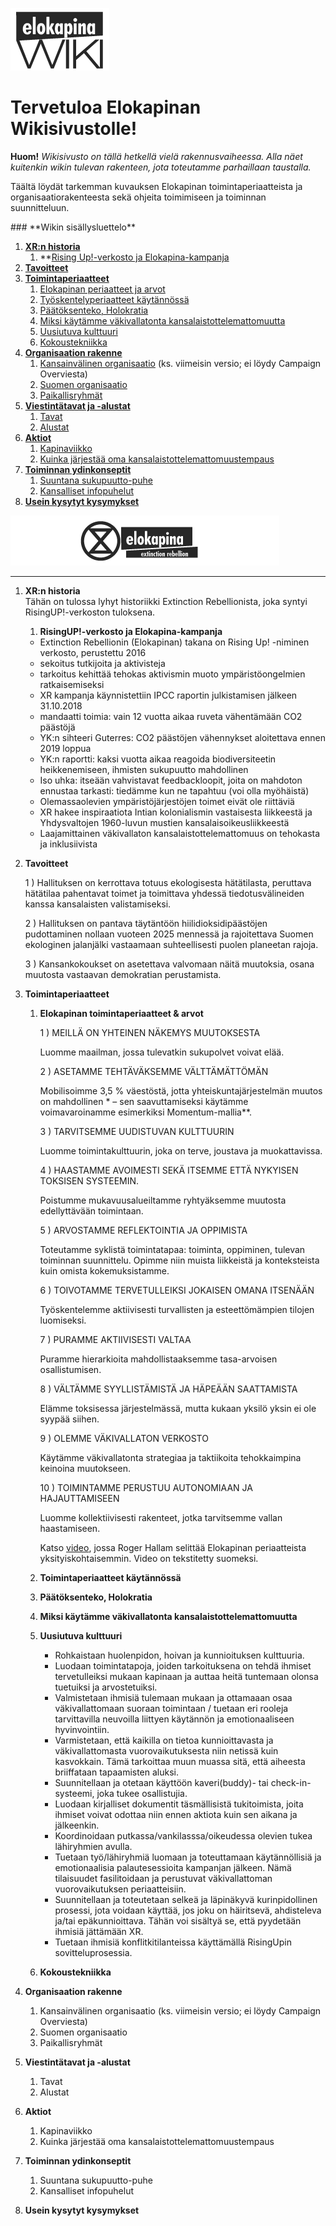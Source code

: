 ![kapinawiki logo](https://raw.githubusercontent.com/elokapina/kapinawiki/master/imgs/elokapina_wiki_logo.png)

# **Tervetuloa Elokapinan Wikisivustolle!**
**Huom!** *Wikisivusto on tällä hetkellä vielä rakennusvaiheessa. Alla näet kuitenkin wikin tulevan rakenteen, jota toteutamme parhaillaan taustalla.*

Täältä löydät tarkemman kuvauksen Elokapinan toimintaperiaatteista ja organisaatiorakenteesta sekä ohjeita toimimiseen ja toiminnan suunnitteluun. 

<div id="sluettelo"></div>
### **Wikin sisällysluettelo**

1. **[XR:n historia](#1)**
    1.	**[Rising Up!-verkosto ja Elokapina-kampanja](#1.1)
2. **[Tavoitteet](#2)**
3. **[Toimintaperiaatteet](#3)**
    1.	[Elokapinan periaatteet ja arvot](#3.1)
    2.  [Työskentelyperiaatteet käytännössä](#3.2.)
    3.	[Päätöksenteko, Holokratia](#3.3)
    4.	[Miksi käytämme väkivallatonta kansalaistottelemattomuutta](#3.4)
    5.	[Uusiutuva kulttuuri](#3.5)
    6.	[Kokoustekniikka](#3.6)
4. **[Organisaation rakenne](#4)**
    1.	[Kansainvälinen organisaatio](#4.1) (ks. viimeisin versio; ei löydy Campaign Overviesta)
    2.	[Suomen organisaatio](#4.2)
    3.	[Paikallisryhmät](#4.3)
5. **[Viestintätavat ja -alustat](#5)**
    1.  [Tavat](#5.1)
    2.  [Alustat](#5.2)
6. **[Aktiot](#6)**
    1.	[Kapinaviikko](#6.1)
    2.	[Kuinka järjestää oma kansalaistottelemattomuustempaus](#6.2)
7. **[Toiminnan ydinkonseptit](#7)**
    1.  [Suuntana sukupuutto-puhe](#7.1)
    2.  [Kansalliset infopuhelut](#7.2)
8. **[Usein kysytyt kysymykset](#8)**

<a href="https://www.extinctionrebellion.fi">![elokapina logo](https://raw.githubusercontent.com/elokapina/kapinawiki/master/imgs/logo.png)</a>


---

1. **XR:n historia**  
Tähän on tulossa lyhyt historiikki Extinction Rebellionista, joka syntyi RisingUP!-verkoston tuloksena.
    1. **RisingUP!-verkosto ja Elokapina-kampanja** 
    - Extinction Rebellionin (Elokapinan) takana on Rising Up! -niminen verkosto, perustettu 2016
    - sekoitus tutkijoita ja aktivisteja
    - tarkoitus kehittää tehokas aktivismin muoto ympäristöongelmien ratkaisemiseksi
    - XR kampanja käynnistettiin IPCC raportin julkistamisen jälkeen 31.10.2018
    - mandaatti toimia: vain 12 vuotta aikaa ruveta vähentämään CO2 päästöjä
    - YK:n sihteeri Guterres: CO2 päästöjen vähennykset aloitettava ennen 2019 loppua
    - YK:n raportti: kaksi vuotta aikaa reagoida biodiversiteetin heikkenemiseen, ihmisten sukupuutto mahdollinen
    - Iso uhka: itseään vahvistavat feedbackloopit, joita on mahdoton ennustaa tarkasti: tiedämme kun ne tapahtuu (voi olla myöhäistä)
    - Olemassaolevien ympäristöjärjestöjen toimet eivät ole riittäviä
    - XR hakee inspiraatiota Intian kolonialismin vastaisesta liikkeestä ja Yhdysvaltojen 1960-luvun mustien kansalaisoikeusliikkeestä
    - Laajamittainen väkivallaton kansalaistottelemattomuus on tehokasta ja inklusiivista
    
2. **Tavoitteet** 

    1 )	Hallituksen on kerrottava totuus ekologisesta hätätilasta, peruttava hätätilaa pahentavat toimet ja toimittava yhdessä tiedotusvälineiden kanssa kansalaisten valistamiseksi.
    
    2 ) Hallituksen on pantava täytäntöön hiilidioksidipäästöjen pudottaminen nollaan vuoteen 2025 mennessä ja rajoitettava Suomen ekologinen jalanjälki vastaamaan suhteellisesti puolen planeetan rajoja.

    3 ) Kansankokoukset on asetettava valvomaan näitä muutoksia, osana muutosta vastaavan demokratian perustamista.

3. **Toimintaperiaatteet**
    1.	**Elokapinan toimintaperiaatteet & arvot**
    
        1 ) MEILLÄ ON YHTEINEN NÄKEMYS MUUTOKSESTA
        
        Luomme maailman, jossa tulevatkin sukupolvet voivat elää. 
        
        2 ) ASETAMME TEHTÄVÄKSEMME VÄLTTÄMÄTTÖMÄN
        
        Mobilisoimme 3,5 % väestöstä, jotta yhteiskuntajärjestelmän muutos on mahdollinen * – sen saavuttamiseksi käytämme  voimavaroinamme esimerkiksi Momentum-mallia**. 
        
        3 ) TARVITSEMME UUDISTUVAN KULTTUURIN
        
        Luomme toimintakulttuurin, joka on terve, joustava ja muokattavissa. 
        
        4 ) HAASTAMME AVOIMESTI SEKÄ ITSEMME ETTÄ NYKYISEN TOKSISEN SYSTEEMIN. 
        
        Poistumme mukavuusalueiltamme ryhtyäksemme muutosta edellyttävään toimintaan. 
        
        5 ) ARVOSTAMME REFLEKTOINTIA JA OPPIMISTA
        
        Toteutamme syklistä toimintatapaa: toiminta, oppiminen, tulevan toiminnan suunnittelu. Opimme niin muista liikkeistä ja     konteksteista kuin omista kokemuksistamme. 
        
        6 ) TOIVOTAMME TERVETULLEIKSI JOKAISEN OMANA ITSENÄÄN
        
        Työskentelemme aktiivisesti turvallisten ja esteettömämpien tilojen luomiseksi. 
        
        7 ) PURAMME AKTIIVISESTI VALTAA 
        
        Puramme hierarkioita mahdollistaaksemme tasa-arvoisen osallistumisen.
        
        8 ) VÄLTÄMME SYYLLISTÄMISTÄ JA HÄPEÄÄN SAATTAMISTA
        
        Elämme toksisessa järjestelmässä, mutta kukaan yksilö yksin ei ole syypää siihen. 
        
        9 ) OLEMME VÄKIVALLATON VERKOSTO
        
        Käytämme väkivallatonta strategiaa ja taktiikoita tehokkaimpina keinoina muutokseen. 
        
        10 ) TOIMINTAMME PERUSTUU AUTONOMIAAN JA HAJAUTTAMISEEN
        
        Luomme kollektiivisesti rakenteet, jotka tarvitsemme vallan haastamiseen.
        
        Katso [video](https://www.youtube.com/watch?v=iKGQ6WeNbug&index=12&list=PL_JTu8vvTJww46JSUXe4cX_wo-38qgzR4), jossa Roger Hallam selittää Elokapinan periaatteista yksityiskohtaisemmin. Video on tekstitetty suomeksi. 
        
    2.	**Toimintaperiaatteet käytännössä**
    3.   **Päätöksenteko, Holokratia**
    4.	**Miksi käytämme väkivallatonta kansalaistottelemattomuutta**
    5.  **Uusiutuva kulttuuri**
        * Rohkaistaan huolenpidon, hoivan ja kunnioituksen kulttuuria.
        * Luodaan toimintatapoja, joiden tarkoituksena on tehdä ihmiset tervetulleiksi mukaan kapinaan ja auttaa heitä tuntemaan olonsa tuetuiksi ja arvostetuiksi.
        * Valmistetaan ihmisiä tulemaan mukaan ja ottamaaan osaa väkivallattomaan suoraan toimintaan / tuetaan eri rooleja tarvittavilla neuvoilla liittyen käytännön ja emotionaaliseen hyvinvointiin.
        * Varmistetaan, että kaikilla on tietoa kunnioittavasta ja väkivallattomasta vuorovaikutuksesta niin netissä kuin kasvokkain. Tämä tarkoittaa muun muassa sitä, että aiheesta briiffataan tapaamisten aluksi.
        * Suunnitellaan ja otetaan käyttöön kaveri(buddy)- tai check-in-systeemi, joka tukee osallistujia.
        * Luodaan kirjalliset dokumentit täsmällisistä tukitoimista, joita ihmiset voivat odottaa niin ennen aktiota kuin sen aikana ja jälkeenkin.
        * Koordinoidaan putkassa/vankilasssa/oikeudessa olevien tukea lähiryhmien avulla.
        * Tuetaan työ/lähiryhmiä luomaan ja toteuttamaan käytännöllisiä ja emotionaalisia palautesessioita kampanjan jälkeen. Nämä tilaisuudet fasilitoidaan ja perustuvat väkivallattoman vuorovaikutuksen periaatteisiin.
        * Suunnitellaan ja toteutetaan selkeä ja läpinäkyvä kurinpidollinen prosessi, jota voidaan käyttää, jos joku on häiritsevä, ahdisteleva ja/tai epäkunnioittava. Tähän voi sisältyä se, että pyydetään ihmisiä jättämään XR.
        * Tuetaan ihmisiä konflitkitilanteissa käyttämällä RisingUpin sovitteluprosessia.
    5.	**Kokoustekniikka**
4. **Organisaation rakenne**
    1.	Kansainvälinen organisaatio (ks. viimeisin versio; ei löydy Campaign Overviesta)
    2.	Suomen organisaatio
    3.	Paikallisryhmät
5. **Viestintätavat ja -alustat**
    1.  Tavat
    2.  Alustat
6. **Aktiot**
    1.	Kapinaviikko
    2.	Kuinka järjestää oma kansalaistottelemattomuustempaus
7. **Toiminnan ydinkonseptit**
    1.  Suuntana sukupuutto-puhe
    2.  Kansalliset infopuhelut
8. **Usein kysytyt kysymykset**
